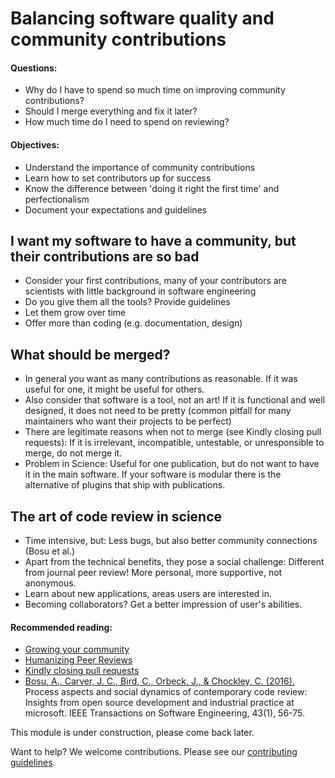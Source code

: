 # Balancing software quality and community contributions

#### Questions:
- Why do I have to spend so much time on improving community contributions?
- Should I merge everything and fix it later?
- How much time do I need to spend on reviewing? 

#### Objectives:
- Understand the importance of community contributions
- Learn how to set contributors up for success
- Know the difference between 'doing it right the first time' and perfectionalism
- Document your expectations and guidelines


## I want my software to have a community, but their contributions are so bad
- Consider your first contributions, many of your contributors are scientists with little background in software engineering
- Do you give them all the tools? Provide guidelines
- Let them grow over time
- Offer more than coding (e.g. documentation, design)

## What should be merged?
- In general you want as many contributions as reasonable. If it was useful for one, it might be useful for others.
- Also consider that software is a tool, not an art! If it is functional and well designed, it does not need to be pretty (common pitfall for many maintainers who want their projects to be perfect)
- There are legitimate reasons when not to merge (see Kindly closing pull requests): If it is irrelevant, incompatible, untestable, or unresponsible to merge, do not merge it. 
- Problem in Science: Useful for one publication, but do not want to have it in the main software. If your software is modular there is the alternative of plugins that ship with publications.

## The art of code review in science
- Time intensive, but: Less bugs, but also better community connections (Bosu et al.)
- Apart from the technical benefits, they pose a social challenge: Different from journal peer review! More personal, more supportive, not anonymous.
- Learn about new applications, areas users are interested in.
- Becoming collaborators? Get a better impression of user's abilities.



#### Recommended reading: 
- [Growing your community](https://opensource.guide/building-community/#growing-your-community)
- [Humanizing Peer Reviews](https://www.processimpact.com/articles/humanizing_reviews.pdf)
- [Kindly closing pull requests](https://github.blog/2016-03-15-kindly-closing-pull-requests/)
- [Bosu, A., Carver, J. C., Bird, C., Orbeck, J., & Chockley, C. (2016).](https://ieeexplore.ieee.org/abstract/document/7484733) Process aspects and social dynamics of contemporary code review: Insights from open source development and industrial practice at microsoft. IEEE Transactions on Software Engineering, 43(1), 56-75. 

This module is under construction, please come back later.

Want to help? We welcome contributions. Please see our [contributing guidelines](https://github.com/gassmoeller/BSSC/blob/master/CONTRIBUTING.md#contributing-to-bssc).

